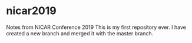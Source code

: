 # nicar2019
Notes from NICAR Conference 2019
This is my first repository ever. 
I have created a new branch and merged it with the master branch.
